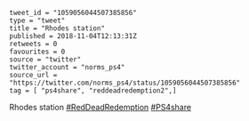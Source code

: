 ```
tweet_id = "1059056044507385856"
type = "tweet"
title = "Rhodes station"
published = 2018-11-04T12:13:31Z
retweets = 0
favourites = 0
source = "twitter"
twitter_account = "norms_ps4"
source_url = "https://twitter.com/norms_ps4/status/1059056044507385856"
tag = [ "ps4share", "reddeadredemption2",]
```

Rhodes station [#RedDeadRedemption](/tags/reddeadredemption/) [#PS4share](/tags/ps4share/)

<p class='image'><img src='http://mnf.m17s.net/2018/11/04/DrKF27QXgAARCAP.jpg' alt=''></p>

